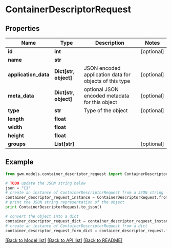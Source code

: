 # ContainerDescriptorRequest


## Properties
Name | Type | Description | Notes
------------ | ------------- | ------------- | -------------
**id** | **int** |  | [optional] 
**name** | **str** |  | 
**application_data** | **Dict[str, object]** | JSON encoded application data for objects of this type | [optional] 
**meta_data** | **Dict[str, object]** | optional JSON encoded metadata for this object | [optional] 
**type** | **str** | Type of the object | [optional] 
**length** | **float** |  | 
**width** | **float** |  | 
**height** | **float** |  | 
**groups** | **List[str]** |  | [optional] 

## Example

```python
from gwm.models.container_descriptor_request import ContainerDescriptorRequest

# TODO update the JSON string below
json = "{}"
# create an instance of ContainerDescriptorRequest from a JSON string
container_descriptor_request_instance = ContainerDescriptorRequest.from_json(json)
# print the JSON string representation of the object
print ContainerDescriptorRequest.to_json()

# convert the object into a dict
container_descriptor_request_dict = container_descriptor_request_instance.to_dict()
# create an instance of ContainerDescriptorRequest from a dict
container_descriptor_request_form_dict = container_descriptor_request.from_dict(container_descriptor_request_dict)
```
[[Back to Model list]](../README.md#documentation-for-models) [[Back to API list]](../README.md#documentation-for-api-endpoints) [[Back to README]](../README.md)


